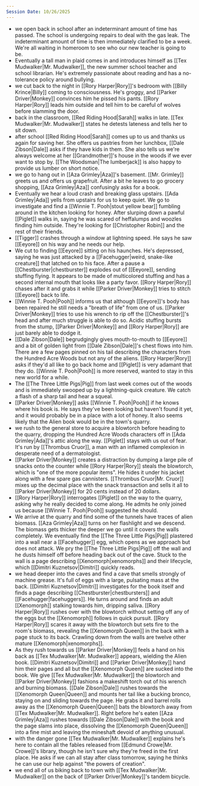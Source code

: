 ```yaml
---
Session Date: 10/26/2025
---
```

- we open back in school after an indeterminant amount of time has passed. The school is undergoing repairs to deal with the gas leak. The indeterminant amount of time is then immediately clarified to be a week. We're all waiting in homeroom to see who our new teacher is going to be.
- Eventually a tall man in plaid comes in and introduces himself as [[Tex Mudwalker|Mr. Mudwalker]], the new summer school teacher and school librarian. He's extremely passionate about reading and has a no-tolerance policy around bullying.
- we cut back to the night in [[Rory Harper|Rory]]'s bedroom with [[Billy Krince|Billy]] coming to consciousness. He's groggy, and [[Parker Driver|Monkey]] convinces him he pissed his pants. [[Rory Harper|Rory]] leads him outside and tell him to be careful of wolves before slamming the door.
- back in the classroom, [[Red Riding Hood|Sarah]] walks in late. [[Tex Mudwalker|Mr. Mudwalker]] states he detests lateness and tells her to sit down.
- after school [[Red Riding Hood|Sarah]] comes up to us and thanks us again for saving her. She offers us pastries from her lunchbox, [[Dale Zibson|Dale]] asks if they have kids in them. She also tells us we're always welcome at her [[Grandmother]]'s house in the woods if we ever want to stop by. [[The Woodsman|The lumberjack]] is also happy to provide us lumber on short notice.
- we go to hang out in [[Aza Grimley|Aza]]'s basement. [[Mr. Grimley]] greets us and offers us grapefruit. After a bit he leaves to go grocery shopping, [[Aza Grimley|Aza]] confusingly asks for a book.
- Eventually we hear a loud crash and breaking glass upstairs.  [[Ada Grimley|Ada]] yells from upstairs for us to keep quiet. We go to investigate and find a [[Winnie T. Pooh|stout yellow bear]] fumbling around in the kitchen looking for honey. After slurping down a pawful [[Piglet]] walks in, saying he was scared of heffalumps and woozles finding him outside. They're looking for [[Christopher Robin]] and the rest of their friends.
- [[Tigger]] crashes through a window at lightning speed. He says he saw [[Eeyore]] on his way and he needs our help.
- We cut to finding [[Eeyore]] sitting on his haunches. He's depressed, saying he was just attacked by a [[Facehugger|weird, snake-like creature]] that latched on to his face. After a pause a [[Chestburster|chestburster]] explodes out of [[Eeyore]], sending stuffing flying. It appears to be made of multicolored stuffing and has a second internal mouth that looks like a party favor. [[Rory Harper|Rory]] chases after it and grabs it while [[Parker Driver|Monkey]] tries to stitch [[Eeyore]] back to life.
- [[Winnie T. Pooh|Pooh]] informs us that although [[Eeyore]]'s body has been repaired he still needs a "breath of life" from one of us. [[Parker Driver|Monkey]] tries to use his wrench to rip off the [[Chestburster]]'s head and after much struggle is able to do so. Acidic stuffing bursts from the stump, [[Parker Driver|Monkey]] and [[Rory Harper|Rory]] are just barely able to dodge it.
- [[Dale Zibson|Dale]] begrudgingly gives mouth-to-mouth to [[Eeyore]] and a bit of golden light from [[Dale Zibson|Dale]]'s chest flows into him. There are a few pages pinned on his tail describing the characters from the Hundred Acre Woods but not any of the aliens. [[Rory Harper|Rory]] asks if they'd all like to go back home and [[Piglet]] is very adamant that they do. [[Winnie T. Pooh|Pooh]] is more reserved, wanted to stay in this new world for a while.
- The [[The Three Little Pigs|Pig]] from last week comes out of the woods and is immediately swooped up by a lightning-quick creature. We catch a flash of a sharp tail and hear a squeal.
- [[Parker Driver|Monkey]] asks [[Winnie T. Pooh|Pooh]] if he knows where his book is. He says they've been looking but haven't found it yet, and it would probably be in a place with a lot of honey. It also seems likely that the Alien book would be in the town's quarry.
- we rush to the general store to acquire a blowtorch before heading to the quarry, dropping the Hundred Acre Woods characters off in [[Ada Grimley|Ada]]'s attic along the way. [[Piglet]] stays with us out of fear. It's run by [[Thrombus Cruor]], a man with an inflamed complexion in desperate need of a dermatologist.
- [[Parker Driver|Monkey]] creates a distraction by dumping a large pile of snacks onto the counter while [[Rory Harper|Rory]] steals the blowtorch, which is "one of the more popular items". He hides it under his jacket along with a few spare gas cannisters. [[Thrombus Cruor|Mr. Cruor]] mixes up the decimal place with the snack transaction and sells it all to [[Parker Driver|Monkey]] for 20 cents instead of 20 dollars.
- [[Rory Harper|Rory]] interrogates [[Piglet]] on the way to the quarry, asking why he really decided to come along. He admits he only joined us because [[Winnie T. Pooh|Pooh]] suggested he should.
- We arrive at the quarry and find some of the tunnels have traces of alien biomass. [[Aza Grimley|Aza]] turns on her flashlight and we descend. The biomass gets thicker the deeper we go until it covers the walls completely. We eventually find the [[The Three Little Pigs|Pig]] plastered into a wall near a [[Facehugger]] egg, which opens as we approach but does not attack. We pry the [[The Three Little Pigs|Pig]] off the wall and he dusts himself off before heading back out of the cave. Stuck to the wall is a page describing [[Xenomorph|xenomorphs]] and their lifecycle, which [[Dimitri Kuznetsov|Dimitri]] quickly reads.
- we head deeper into the caves and find a cave that smells strongly of machine grease. It's full of eggs with a large, pulsating mass at the back. [[Dimitri Kuznetsov|Dimitri]] investigates for the book itself and finds a page describing [[Chestburster|chestbursters]] and [[Facehugger|facehuggers]]. He turns around and finds an adult [[Xenomorph]] stalking towards him, dripping saliva. [[Rory Harper|Rory]] rushes over with the blowtorch without setting off any of the eggs but the [[Xenomorph]] follows in quick pursuit. [[Rory Harper|Rory]] scares it away with the blowtorch but sets fire to the room's biomass, revealing the [[Xenomorph Queen]] in the back with a page stuck to its back. Crawling down from the walls are twelve other mature [[Xenomorph|xenomorphs]].
- As they rush towards us [[Parker Driver|Monkey]] feels a hand on his back as [[Tex Mudwalker|Mr. Mudwalker]] appears, wielding the Alien book. [[Dimitri Kuznetsov|Dimitri]] and [[Parker Driver|Monkey]] hand him their pages and all but the [[Xenomorph Queen]] are sucked into the book. We give [[Tex Mudwalker|Mr. Mudwalker]] the blowtorch and [[Parker Driver|Monkey]] fashions a makeshift torch out of his wrench and burning biomass. [[Dale Zibson|Dale]] rushes towards the [[Xenomorph Queen|Queen]] and mounts her tail like a bucking bronco, staying on and sliding towards the page. He grabs it and barrel rolls away as the [[Xenomorph Queen|Queen]] bats the blowtorch away from [[Tex Mudwalker|Mr. Mudwalker]]. Right before he's eaten [[Aza Grimley|Aza]] rushes towards [[Dale Zibson|Dale]] with the book and the page slams into place, dissolving the [[Xenomorph Queen|Queen]] into a fine mist and leaving the mineshaft devoid of anything unusual.
- with the danger gone [[Tex Mudwalker|Mr. Mudwalker]] explains he's here to contain all the fables released from [[Edmund Crowe|Mr. Crowe]]'s library, though he isn't sure why they're freed in the first place. He asks if we can all stay after class tomorrow, saying he thinks he can use our help against "the powers of creation".
- we end all of us biking back to town with [[Tex Mudwalker|Mr. Mudwalker]] on the back of [[Parker Driver|Monkey]]'s tandem bicycle.